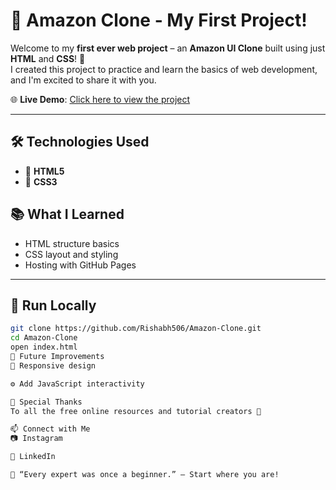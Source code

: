 # 🛒 Amazon Clone - My First Project!

Welcome to my **first ever web project** – an **Amazon UI Clone** built using just **HTML** and **CSS**! 🎉  
I created this project to practice and learn the basics of web development, and I'm excited to share it with you.

🌐 **Live Demo**: [Click here to view the project]([(https://ecommerce-amazon-gamma.vercel.app/)])

---

## 🛠️ Technologies Used

- 🧱 **HTML5**
- 🎨 **CSS3**

## 📚 What I Learned

- HTML structure basics
- CSS layout and styling
- Hosting with GitHub Pages

---

## 🚀 Run Locally

```bash
git clone https://github.com/Rishabh506/Amazon-Clone.git
cd Amazon-Clone
open index.html
🧠 Future Improvements
📱 Responsive design

⚙️ Add JavaScript interactivity

🙌 Special Thanks
To all the free online resources and tutorial creators 🙏

📫 Connect with Me
📷 Instagram

💼 LinkedIn

💬 “Every expert was once a beginner.” – Start where you are!
